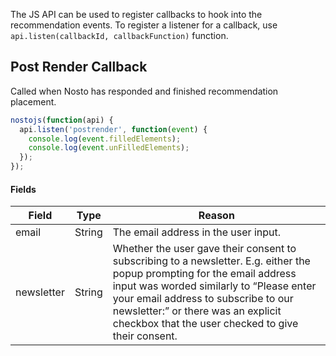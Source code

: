 The JS API can be used to register callbacks to hook into the recommendation events. To register a listener for a callback, use `api.listen(callbackId, callbackFunction)` function.

## Post Render Callback

Called when Nosto has responded and finished recommendation placement.

```js
nostojs(function(api) {
  api.listen('postrender', function(event) {
    console.log(event.filledElements);
    console.log(event.unFilledElements); 
  });
});
```

#### Fields

| Field      | Type   | Reason                                                                                                                                                                                                                                                                                                    |
|------------|--------|-----------------------------------------------------------------------------------------------------------------------------------------------------------------------------------------------------------------------------------------------------------------------------------------------------------|
| email      | String | The email address in the user input.                                                                                                                                                                                                                                                                      |
| newsletter | String | Whether the user gave their consent to subscribing to a newsletter. E.g. either the pop­up prompting for the email address input was worded similarly to “Please enter your email address to subscribe to our newsletter:” or there was an explicit checkbox that the user checked to give their consent. |